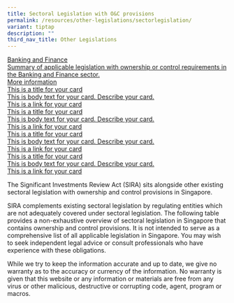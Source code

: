 ```yaml
---
title: Sectoral Legislation with O&C provisions
permalink: /resources/other-legislations/sectorlegislation/
variant: tiptap
description: ""
third_nav_title: Other Legislations
---
```

<div class="isomer-card-grid"><a rel="noopener noreferrer nofollow" href="https://www.isomer.gov.sg" class="isomer-card"><div class="isomer-card-body"><div class="isomer-card-title">Banking and Finance</div><div class="isomer-card-description">Summary of applicable legislation with ownership or control requirements in the Banking and Finance sector.</div><div class="isomer-card-link">More information</div></div></a>
<a rel="noopener noreferrer nofollow" href="https://www.isomer.gov.sg" class="isomer-card">
<div class="isomer-card-body">
<div class="isomer-card-title">This is a title for your card</div>
<div class="isomer-card-description">This is body text for your card. Describe your card.</div>
<div class="isomer-card-link">This is a link for your card</div>
</div>
</a><a rel="noopener noreferrer nofollow" href="https://www.isomer.gov.sg" class="isomer-card"><div class="isomer-card-body"><div class="isomer-card-title">This is a title for your card</div><div class="isomer-card-description">This is body text for your card. Describe your card.</div><div class="isomer-card-link">This is a link for your card</div></div></a>
<a rel="noopener noreferrer nofollow" href="https://www.isomer.gov.sg" class="isomer-card">
<div class="isomer-card-body">
<div class="isomer-card-title">This is a title for your card</div>
<div class="isomer-card-description">This is body text for your card. Describe your card.</div>
<div class="isomer-card-link">This is a link for your card</div>
</div>
</a><a rel="noopener noreferrer nofollow" href="https://www.isomer.gov.sg" class="isomer-card"><div class="isomer-card-body"><div class="isomer-card-title">This is a title for your card</div><div class="isomer-card-description">This is body text for your card. Describe your card.</div><div class="isomer-card-link">This is a link for your card</div></div></a>
</div>
<p>The Significant Investments Review Act (SIRA) sits alongside other existing
sectoral legislation with ownership and control provisions in Singapore.</p>
<p>SIRA complements existing sectoral legislation by regulating entities
which are not adequately covered under sectoral legislation. The following
table provides a non-exhaustive overview of sectoral legislation in Singapore
that contains ownership and control provisions. It is not intended to serve
as a comprehensive list of all applicable legislation in Singapore. You
may wish to seek independent legal advice or consult professionals who
have experience with these obligations.</p>
<p>While we try to keep the information accurate and up to date, we give
no warranty as to the accuracy or currency of the information. No warranty
is given that this website or any information or materials are free from
any virus or other malicious, destructive or corrupting code, agent, program
or macros.</p>
<div class="isomer-card-grid">
<div class="isomer-card">
<div class="isomer-card-body">
<div class="isomer-card-link"></div>
</div>
</div>
</div>
<p></p>